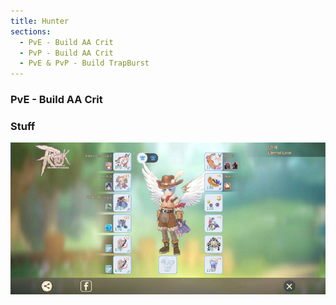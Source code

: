 ```yaml
---
title: Hunter
sections:
  - PvE - Build AA Crit
  - PvP - Build AA Crit
  - PvE & PvP - Build TrapBurst
---
```


### PvE - Build AA Crit 

### Stuff

<img src="../../assets/images/jobs/hunter/Hunter_PvE_AA_Crit_Build.png" max-width=100% height=auto alt="Stuff AA Crit" />
